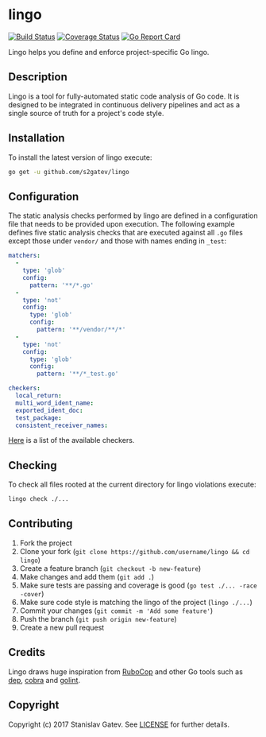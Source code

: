 # lingo

[![Build Status](https://travis-ci.org/s2gatev/lingo.svg?branch=master)](https://travis-ci.org/s2gatev/lingo)
[![Coverage Status](https://coveralls.io/repos/github/s2gatev/lingo/badge.svg?branch=master)](https://coveralls.io/github/s2gatev/lingo?branch=master)
[![Go Report Card](https://goreportcard.com/badge/github.com/s2gatev/lingo)](https://goreportcard.com/report/github.com/s2gatev/lingo)

Lingo helps you define and enforce project-specific Go lingo.

## Description

Lingo is a tool for fully-automated static code analysis of Go code. It is designed
to be integrated in continuous delivery pipelines and act as a single source of truth
for a project's code style.

## Installation

To install the latest version of lingo execute:

```sh
go get -u github.com/s2gatev/lingo
```

## Configuration

The static analysis checks performed by lingo are defined in a configuration file
that needs to be provided upon execution. The following example defines five
static analysis checks that are executed against all `.go` files except those
under `vendor/` and those with names ending in `_test`:

```yaml
matchers:
  -
    type: 'glob'
    config:
      pattern: '**/*.go'
  -
    type: 'not'
    config:
      type: 'glob'
      config:
        pattern: '**/vendor/**/*'
  -
    type: 'not'
    config:
      type: 'glob'
      config:
        pattern: '**/*_test.go'

checkers:
  local_return:
  multi_word_ident_name:
  exported_ident_doc:
  test_package:
  consistent_receiver_names:
```

[Here](doc/checkers.md) is a list of the available checkers.

## Checking

To check all files rooted at the current directory for lingo violations execute:

```sh
lingo check ./...
```

## Contributing

1. Fork the project
2. Clone your fork (`git clone https://github.com/username/lingo && cd lingo`)
3. Create a feature branch (`git checkout -b new-feature`)
4. Make changes and add them (`git add .`)
5. Make sure tests are passing and coverage is good (`go test ./... -race -cover`)
6. Make sure code style is matching the lingo of the project (`lingo ./...`)
7. Commit your changes (`git commit -m 'Add some feature'`)
8. Push the branch (`git push origin new-feature`)
9. Create a new pull request

## Credits

Lingo draws huge inspiration from [RuboCop](https://github.com/bbatsov/rubocop) and
other Go tools such as [dep](https://github.com/golang/dep), [cobra](https://github.com/spf13/cobra)
and [golint](https://github.com/golang/lint).

## Copyright

Copyright (c) 2017 Stanislav Gatev. See [LICENSE](LICENSE) for
further details.
